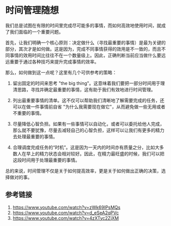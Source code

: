 # 时间管理随想

我们总是试图在有限的时间里完成尽可能多的事情，而如何高效地使用时间，就成了我们面临的一个重要问题。

首先，让我们明确一个核心原则：决定做什么（寻找最重要的事情）是最为关键的部分，其次才是如何做。这是因为，完成不同事情获得的效用是不一致的，而且不同事情的效用时间比往往不在一个数量级上。因此，正确判断当前应当做什么要远远重要于通过各种技巧来提升完成事情的效率。

那么，如何做到这一点呢？这里有几个可供参考的策略：

1. 留出固定的时间来思考 "the big thing"。这意味着我们要把一部分时间用于理清思路，寻找并确定最重要的事情，这有助于我们有效地进行时间管理。

2. 列出最重要事情的清单。这不仅可以帮助我们清晰地了解需要完成的任务，还可以在做一件事情前自省 "为什么我需要现在做它"，从而避免做一些无用或者不重要的事情。

3. 尽量降低心智负担。如果有一些事情可以自动化，或者可以委托给他人完成，那么就不要犹豫，尽量去减轻自己的心智负担，这样可以让我们有更多的精力去处理最重要的事情。

4. 合理调度完成任务的“时机”。这是因为一天内的时间亦有质量之分，比如大多数人在早上的精力状态会相对较好。因此，在精力最旺盛的时候，我们可以把这段时间用于处理最重要的事情。

总的来说，时间管理不仅是关于如何提高效率，更是关于如何做出正确的决策，选择做对的事。

## 参考链接
1. https://www.youtube.com/watch?v=zWk69IPsMQs
2. https://www.youtube.com/watch?v=d_eSeA2qPVc
3. https://www.youtube.com/watch?v=4zXTyc2ZjXM

